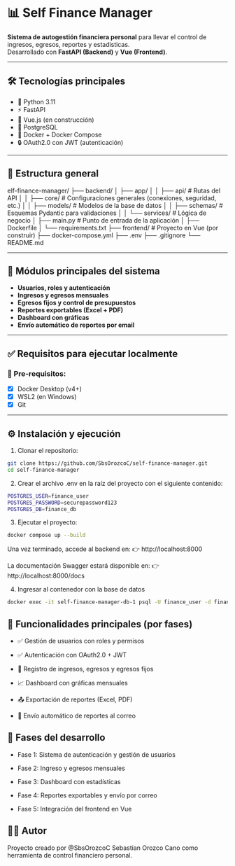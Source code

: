 # 📊 Self Finance Manager

**Sistema de autogestión financiera personal** para llevar el control de ingresos, egresos, reportes y estadísticas.  
Desarrollado con **FastAPI (Backend)** y **Vue (Frontend)**.

---

## 🛠️ Tecnologías principales

- 🐍 Python 3.11
- ⚡ FastAPI
- 🎨 Vue.js (en construcción)
- 🐘 PostgreSQL
- 🐳 Docker + Docker Compose
- 🔒 OAuth2.0 con JWT (autenticación)

---

## 🚀 Estructura general

elf-finance-manager/ 
├── backend/ 
│ ├── app/ 
│ │ ├── api/ # Rutas del API 
│ │ ├── core/ # Configuraciones generales (conexiones, seguridad, etc.) 
│ │ ├── models/ # Modelos de la base de datos 
│ │ ├── schemas/ # Esquemas Pydantic para validaciones 
│ │ └── services/ # Lógica de negocio 
│ ├── main.py # Punto de entrada de la aplicación 
│ ├── Dockerfile 
│ └── requirements.txt 
├── frontend/ # Proyecto en Vue (por construir) 
├── docker-compose.yml 
├── .env 
├── .gitignore 
└── README.md

---

## 🧩 Módulos principales del sistema

- **Usuarios, roles y autenticación**
- **Ingresos y egresos mensuales**
- **Egresos fijos y control de presupuestos**
- **Reportes exportables (Excel + PDF)**
- **Dashboard con gráficas**
- **Envío automático de reportes por email**

---

## ✅ Requisitos para ejecutar localmente

### 🧰 Pre-requisitos:

- [x] Docker Desktop (v4+)
- [x] WSL2 (en Windows)
- [x] Git

---

## ⚙️ Instalación y ejecución

1. Clonar el repositorio:

```bash
git clone https://github.com/SbsOrozcoC/self-finance-manager.git
cd self-finance-manager
```

2. Crear el archivo .env en la raíz del proyecto con el siguiente contenido:

```bash
POSTGRES_USER=finance_user
POSTGRES_PASSWORD=securepassword123
POSTGRES_DB=finance_db
```

3. Ejecutar el proyecto:

```bash
docker compose up --build
```

Una vez terminado, accede al backend en:
👉 http://localhost:8000

La documentación Swagger estará disponible en:
👉 http://localhost:8000/docs

4. Ingresar al contenedor con la base de datos

```bash
docker exec -it self-finance-manager-db-1 psql -U finance_user -d finance_db
```

## 🔐 Funcionalidades principales (por fases)

- ✅ Gestión de usuarios con roles y permisos

- ✅ Autenticación con OAuth2.0 + JWT

- 🧾 Registro de ingresos, egresos y egresos fijos

- 📈 Dashboard con gráficas mensuales

- 📤 Exportación de reportes (Excel, PDF)

- 📧 Envío automático de reportes al correo


## 🧱 Fases del desarrollo

- Fase 1: Sistema de autenticación y gestión de usuarios

- Fase 2: Ingreso y egresos mensuales

- Fase 3: Dashboard con estadísticas

- Fase 4: Reportes exportables y envío por correo

- Fase 5: Integración del frontend en Vue


## 👨‍💻 Autor
Proyecto creado por @SbsOrozcoC Sebastian Orozco Cano como herramienta de control financiero personal.